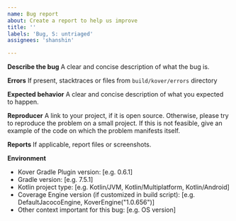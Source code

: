 ```yaml
---
name: Bug report
about: Create a report to help us improve
title: ''
labels: 'Bug, S: untriaged'
assignees: 'shanshin'

---
```


**Describe the bug**
A clear and concise description of what the bug is.

**Errors**
If present, stacktraces or files from `build/kover/errors` directory

**Expected behavior**
A clear and concise description of what you expected to happen.

**Reproducer**
A link to your project, if it is open source. Otherwise, please try to reproduce the problem on a small project. 
If this is not feasible, give an example of the code on which the problem manifests itself. 

**Reports**
If applicable, report files or screenshots.

**Environment**
 - Kover Gradle Plugin version: [e.g. 0.6.1]
 - Gradle version: [e.g. 7.5.1]
 - Kotlin project type: [e.g. Kotlin/JVM, Kotlin/Multiplatform, Kotlin/Android]
 - Coverage Engine version (if customized in build script): [e.g. DefaultJacocoEngine, KoverEngine("1.0.656")]
 - Other context important for this bug: [e.g. OS version]
